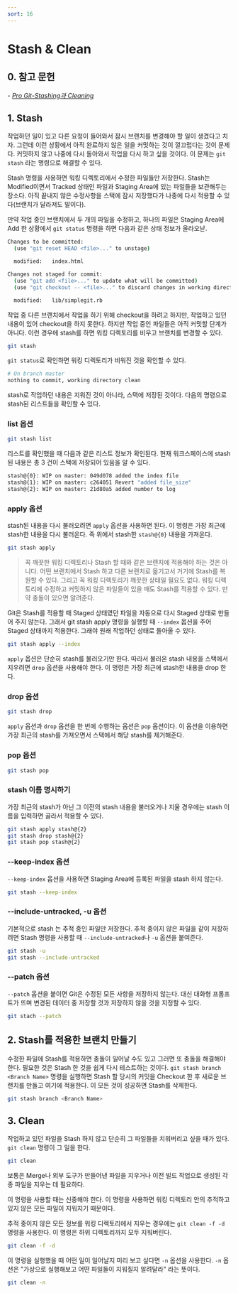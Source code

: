 ```yaml
---
sort: 16
---
```


# Stash & Clean

## 0. 참고 문헌

*- [Pro Git-Stashing과 Cleaning](https://git-scm.com/book/ko/v2/Git-%EB%8F%84%EA%B5%AC-Stashing%EA%B3%BC-Cleaning)*

## 1. Stash

작업하던 일이 있고 다른 요청이 들어와서 잠시 브랜치를 변경해야 할 일이 생겼다고 치자. 그런데 이런 상황에서 아직 완료하지 않은 일을 커밋하는 것이 껄끄럽다는 것이 문제다. 커밋하지 않고 나중에 다시 돌아와서 작업을 다시 하고 싶을 것이다. 이 문제는 `git stash` 라는 명령으로 해결할 수 있다.

Stash 명령을 사용하면 워킹 디렉토리에서 수정한 파일들만 저장한다. Stash는 Modified이면서 Tracked 상태인 파일과 Staging Area에 있는 파일들을 보관해두는 장소다. 아직 끝내지 않은 수정사항을 스택에 잠시 저장했다가 나중에 다시 적용할 수 있다(브랜치가 달라져도 말이다).

만약 작업 중인 브랜치에서 두 개의 파일을 수정하고, 하나의 파일은 Staging Area에 Add 한 상황에서 `git status` 명령을 하면 다음과 같은 상태 정보가 올라오낟.

```bash
Changes to be committed:
  (use "git reset HEAD <file>..." to unstage)

  modified:   index.html

Changes not staged for commit:
  (use "git add <file>..." to update what will be committed)
  (use "git checkout -- <file>..." to discard changes in working directory)

  modified:   lib/simplegit.rb
```

작업 중 다른 브랜치에서 작업을 하기 위해 checkout을 하려고 하지만, 작업하고 있던 내용이 있어 checkout을 하지 못한다. 하지만 작업 중인 파일들은 아직 커밋할 단계가 아니다. 이런 경우에 stash를 하면 워킹 디렉토리를 비우고 브랜치를 변경할 수 있다.

```bash
git stash
```

`git status`로 확인하면 워킹 디렉토리가 비워진 것을 확인할 수 있다.

```bash
# On branch master
nothing to commit, working directory clean
```

stash로 작업하던 내용은 지워진 것이 아니라, 스택에 저장된 것이다. 다음의 명령으로 stash된 리스트들을 확인할 수 있다.

### list 옵션

```bash
git stash list
```

리스트를 확인했을 때 다음과 같은 리스트 정보가 확인된다. 현재 워크스페이스에 stash된 내용은 총 3 건이 스택에 저장되어 있음을 알 수 있다.

```bash
stash@{0}: WIP on master: 049d078 added the index file
stash@{1}: WIP on master: c264051 Revert "added file_size"
stash@{2}: WIP on master: 21d80a5 added number to log
```

### apply 옵션

stash된 내용을 다시 불러오려면 `apply` 옵션을 사용하면 된다. 이 명령은 가장 최근에 stash한 내용을 다시 불러온다. 즉 위에서 stash한 `stash@{0}` 내용을 가져온다.

```bash
git stash apply
```

> 꼭 깨끗한 워킹 디렉토리나 Stash 할 때와 같은 브랜치에 적용해야 하는 것은 아니다. 어떤 브랜치에서 Stash 하고 다른 브랜치로 옮기고서 거기에 Stash를 복원할 수 있다. 그리고 꼭 워킹 디렉토리가 깨끗한 상태일 필요도 없다. 워킹 디렉토리에 수정하고 커밋하지 않은 파일들이 있을 때도 Stash를 적용할 수 있다. 만약 충돌이 있으면 알려준다.

Git은 Stash를 적용할 때 Staged 상태였던 파일을 자동으로 다시 Staged 상태로 만들어 주지 않는다. 그래서 git stash apply 명령을 실행할 때 `--index` 옵션을 주어 Staged 상태까지 적용한다. 그래야 원래 작업하던 상태로 돌아올 수 있다.

```bash
git stash apply --index
```

`apply` 옵션은 단순히 stash를 불러오기만 한다. 따라서 불러온 stash 내용을 스택에서 지우려면 `drop` 옵션을 사용해야 한다. 이 명령은 가장 최근에 stash한 내용을 drop 한다.

### drop 옵션

```bash
git stash drop
```

`apply` 옵션과 `drop` 옵션을 한 번에 수행하는 옵션은 `pop` 옵션이다. 이 옵션을 이용하면 가장 최근의 stash를 가져오면서 스택에서 해당 stash를 제거해준다.

### pop 옵션

```bash
git stash pop
```

### stash 이름 명시하기

가장 최근의 stash가 아닌 그 이전의 stash 내용을 불러오거나 지울 경우에는 stash 이름을 입력하면 골라서 적용할 수 있다.

```bash
git stash apply stash@{2}
git stash drop stash@{2}
git stash pop stash@{2}
```

### --keep-index 옵션

`--keep-index` 옵션을 사용하면 Staging Area에 등록된 파일을 stash 하지 않는다.

```bash
git stash --keep-index
```

### --include-untracked, -u 옵션

기본적으로 stash 는 추적 중인 파일만 저장한다. 추적 중이지 않은 파일을 같이 저장하려면 Stash 명령을 사용할 때 `--include-untracked`나 `-u` 옵션을 붙여준다.

```bash
git stash -u
git stash --include-untracked
```

### --patch 옵션

`--patch` 옵션을 붙이면 Git은 수정된 모든 사항을 저장하지 않는다. 대신 대화형 프롬프트가 뜨며 변경된 데이터 중 저장할 것과 저장하지 않을 것을 지정할 수 있다.

```bash
git stach --patch
```

## 2. Stash를 적용한 브랜치 만들기

수정한 파일에 Stash를 적용하면 충돌이 일어날 수도 있고 그러면 또 충돌을 해결해야 한다. 필요한 것은 Stash 한 것을 쉽게 다시 테스트하는 것이다. `git stash branch <Branch Name>` 명령을 실행하면 Stash 할 당시의 커밋을 Checkout 한 후 새로운 브랜치를 만들고 여기에 적용한다. 이 모든 것이 성공하면 Stash를 삭제한다.

```bash
git stash branch <Branch Name>
```

## 3. Clean

작업하고 있던 파일을 Stash 하지 않고 단순히 그 파일들을 치워버리고 싶을 때가 있다. `git clean` 명령이 그 일을 한다.

```bash
git clean
```

보통은 Merge나 외부 도구가 만들어낸 파일을 지우거나 이전 빌드 작업으로 생성된 각종 파일을 지우는 데 필요하다.

이 명령을 사용할 때는 신중해야 한다. 이 명령을 사용하면 워킹 디렉토리 안의 추적하고 있지 않은 모든 파일이 지워지기 때문이다.

추적 중이지 않은 모든 정보를 워킹 디렉토리에서 지우는 경우에는 `git clean -f -d` 명령을 사용한다. 이 명령은 하위 디렉토리까지 모두 지워버린다.

```bash
git clean -f -d
```

이 명령을 실행했을 때 어떤 일이 일어날지 미리 보고 싶다면 `-n` 옵션을 사용한다. `-n` 옵션은 "가상으로 실행해보고 어떤 파일들이 지워질지 알려달라" 라는 뜻이다.

```bash
git clean -n
```